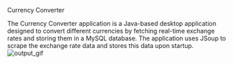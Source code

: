 Currency Converter

The Currency Converter application is a Java-based desktop application designed to convert different currencies by fetching real-time exchange rates and storing them in a MySQL database. The application uses JSoup to scrape the exchange rate data and stores this data upon startup.![output_gif](https://github.com/user-attachments/assets/fd678572-0998-4c76-b3fd-cef867441c5a)

